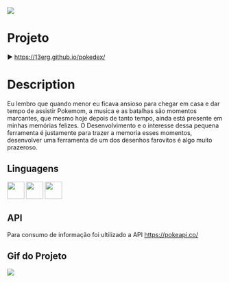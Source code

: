 <img src="./images/Pokédex_logo.webp">

<h1> Projeto </h1>

▶️ https://13erg.github.io/pokedex/

<h1> Description </h1>

Eu lembro que quando menor eu ficava ansioso para chegar em casa e dar tempo de assistir Pokemom, a musica e as batalhas são momentos marcantes, que mesmo hoje depois de tanto tempo, ainda está presente em minhas memórias felizes.
O Desenvolvimento e o interesse dessa pequena ferramenta é justamente para trazer a memoria esses momentos, desenvolver uma ferramenta de um dos desenhos farovitos é algo muito prazeroso.

<h2> Linguagens </h2>
<div style="width: 100%;">
 <img style="width: 40px; height: 40px;" src="https://cdn.jsdelivr.net/gh/devicons/devicon/icons/html5/html5-original.svg" />
 <img style="width: 40px; height: 40px;" src="https://cdn.jsdelivr.net/gh/devicons/devicon/icons/css3/css3-original.svg" />
 <img style="width: 40px; height: 40px;" src="https://cdn.jsdelivr.net/gh/devicons/devicon/icons/javascript/javascript-original.svg" />
<div>
 <h2> API </h2>
 
 Para consumo de informação foi ultilizado a API https://pokeapi.co/
 
 <h2> Gif do Projeto </h2>
 
 <img src="./gif/pokedex.gif">
